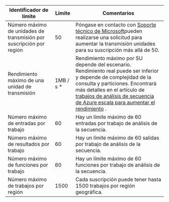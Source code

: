 <properties 
   pageTitle="Tabla de límites de análisis de secuencia"
   description="Describe los límites de sistema y tamaños recomendados para los componentes de análisis de flujo y las conexiones."
   services="stream-analytics"
   documentationCenter="NA"
   authors="jeffstokes72"
   manager="paulettm"
   editor="cgronlun" />
<tags 
   ms.service="stream-analytics"
   ms.devlang="NA"
   ms.topic="article"
   ms.tgt_pltfrm="NA"
   ms.workload="big-data"
   ms.date="07/25/2016"
   ms.author="jeffstok" />

| Identificador de límite | Límite       | Comentarios |
|----------------- | ------------|--------- |
| Número máximo de unidades de transmisión por suscripción por región | 50 | Póngase en contacto con [Soporte técnico de Microsoft](https://support.microsoft.com/en-us)pueden realizarse una solicitud para aumentar la transmisión unidades para su suscripción más allá de 50. |
| Rendimiento máximo de una unidad de transmisión | 1MB / s * | Rendimiento máximo por SU depende del escenario. Rendimiento real puede ser inferior y depende de complejidad de la consulta y particiones. Encontrará más detalles en el artículo de [trabajos de análisis de secuencia de Azure escala para aumentar el rendimiento](../articles/stream-analytics/stream-analytics-scale-jobs.md) . |
| Número máximo de entradas por trabajo | 60 | Hay un límite máximo de 60 entradas por trabajo de análisis de la secuencia. |
| Número máximo de resultados por trabajo | 60 | Hay un límite máximo de 60 salidas por trabajo de análisis de la secuencia. |
| Número máximo de funciones por trabajo | 60 | Hay un límite máximo de 60 funciones por trabajo de análisis de la secuencia. |
| Número máximo de trabajos por región | 1500 | Cada suscripción puede tener hasta 1500 trabajos por región geográfica. |